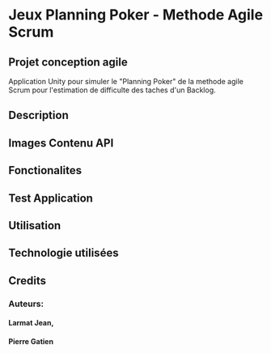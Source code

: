 # Jeux Planning Poker - Methode Agile Scrum
## Projet conception agile
Application Unity pour simuler le "Planning Poker" de la methode agile Scrum pour l'estimation de difficulte des taches d'un Backlog.

## Description

## Images Contenu API

## Fonctionalites

## Test Application

## Utilisation

## Technologie utilisées

## Credits
### Auteurs:
#### Larmat Jean,
####  Pierre Gatien
